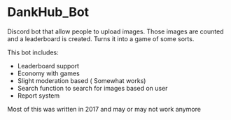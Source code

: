 # DankHub_Bot

Discord bot that allow people to upload images. Those images are counted and a leaderboard is created. Turns it into a game of some sorts.

This bot includes:

+ Leaderboard support
+ Economy with games
+ Slight moderation based ( Somewhat works)
+ Search function to search for images based on user
+ Report system

Most of this was written in 2017 and may or may not work anymore
